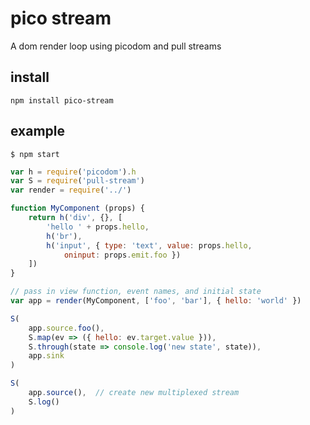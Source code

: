 # pico stream

A dom render loop using picodom and pull streams


## install

    npm install pico-stream


## example

    $ npm start

```js
var h = require('picodom').h
var S = require('pull-stream')
var render = require('../')

function MyComponent (props) {
    return h('div', {}, [
        'hello ' + props.hello,
        h('br'),
        h('input', { type: 'text', value: props.hello,
            oninput: props.emit.foo })
    ])
}

// pass in view function, event names, and initial state
var app = render(MyComponent, ['foo', 'bar'], { hello: 'world' })

S(
    app.source.foo(),
    S.map(ev => ({ hello: ev.target.value })),
    S.through(state => console.log('new state', state)),
    app.sink
)

S(
    app.source(),  // create new multiplexed stream
    S.log()
)
```

